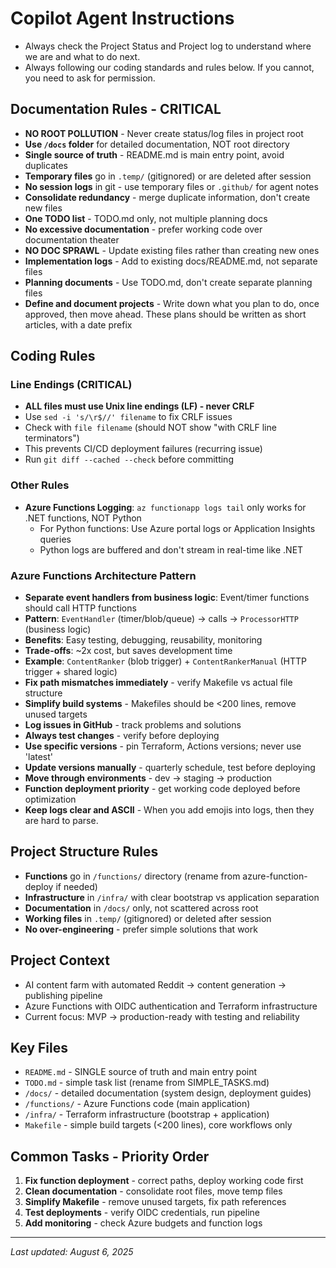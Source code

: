# Copilot Agent Instructions

- Always check the Project Status and Project log to understand where we are and what to do next.
- Always following our coding standards and rules below. If you cannot, you need to ask for permission.

## Documentation Rules - CRITICAL
- **NO ROOT POLLUTION** - Never create status/log files in project root
- **Use `/docs` folder** for detailed documentation, NOT root directory
- **Single source of truth** - README.md is main entry point, avoid duplicates
- **Temporary files** go in `.temp/` (gitignored) or are deleted after session
- **No session logs** in git - use temporary files or `.github/` for agent notes
- **Consolidate redundancy** - merge duplicate information, don't create new files
- **One TODO list** - TODO.md only, not multiple planning docs
- **No excessive documentation** - prefer working code over documentation theater
- **NO DOC SPRAWL** - Update existing files rather than creating new ones
- **Implementation logs** - Add to existing docs/README.md, not separate files
- **Planning documents** - Use TODO.md, don't create separate planning files
- **Define and document projects** - Write down what you plan to do, once approved, then move ahead. These plans should be written as short articles, with a date prefix

## Coding Rules

### Line Endings (CRITICAL)
- **ALL files must use Unix line endings (LF) - never CRLF**
- Use `sed -i 's/\r$//' filename` to fix CRLF issues  
- Check with `file filename` (should NOT show "with CRLF line terminators")
- This prevents CI/CD deployment failures (recurring issue)
- Run `git diff --cached --check` before committing

### Other Rules
- **Azure Functions Logging**: `az functionapp logs tail` only works for .NET functions, NOT Python
  - For Python functions: Use Azure portal logs or Application Insights queries
  - Python logs are buffered and don't stream in real-time like .NET

### Azure Functions Architecture Pattern
- **Separate event handlers from business logic**: Event/timer functions should call HTTP functions
- **Pattern**: `EventHandler` (timer/blob/queue) → calls → `ProcessorHTTP` (business logic)
- **Benefits**: Easy testing, debugging, reusability, monitoring
- **Trade-offs**: ~2x cost, but saves development time
- **Example**: `ContentRanker` (blob trigger) + `ContentRankerManual` (HTTP trigger + shared logic)
- **Fix path mismatches immediately** - verify Makefile vs actual file structure
- **Simplify build systems** - Makefiles should be <200 lines, remove unused targets
- **Log issues in GitHub** - track problems and solutions
- **Always test changes** - verify before deploying
- **Use specific versions** - pin Terraform, Actions versions; never use 'latest'
- **Update versions manually** - quarterly schedule, test before deploying
- **Move through environments** - dev → staging → production
- **Function deployment priority** - get working code deployed before optimization
- **Keep logs clear and ASCII** - When you add emojis into logs, then they are hard to parse.

## Project Structure Rules
- **Functions** go in `/functions/` directory (rename from azure-function-deploy if needed)
- **Infrastructure** in `/infra/` with clear bootstrap vs application separation
- **Documentation** in `/docs/` only, not scattered across root
- **Working files** in `.temp/` (gitignored) or deleted after session
- **No over-engineering** - prefer simple solutions that work

## Project Context
- AI content farm with automated Reddit → content generation → publishing pipeline
- Azure Functions with OIDC authentication and Terraform infrastructure
- Current focus: MVP → production-ready with testing and reliability

## Key Files
- `README.md` - SINGLE source of truth and main entry point
- `TODO.md` - simple task list (rename from SIMPLE_TASKS.md)
- `/docs/` - detailed documentation (system design, deployment guides)
- `/functions/` - Azure Functions code (main application)
- `/infra/` - Terraform infrastructure (bootstrap + application)
- `Makefile` - simple build targets (<200 lines), core workflows only

## Common Tasks - Priority Order
1. **Fix function deployment** - correct paths, deploy working code first
2. **Clean documentation** - consolidate root files, move temp files
3. **Simplify Makefile** - remove unused targets, fix path references
4. **Test deployments** - verify OIDC credentials, run pipeline
5. **Add monitoring** - check Azure budgets and function logs

---
_Last updated: August 6, 2025_
